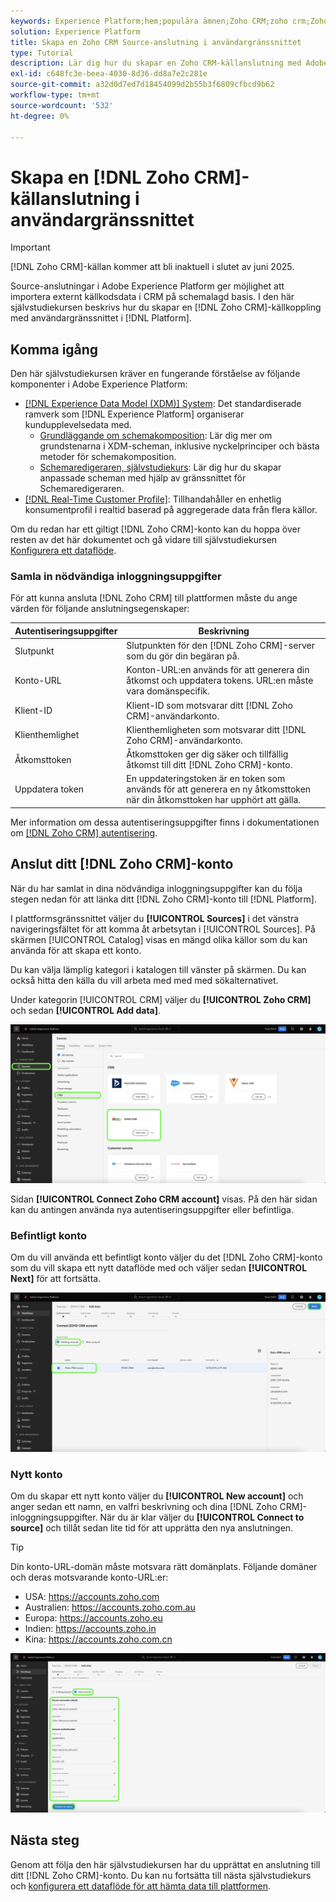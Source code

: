 ```yaml
---
keywords: Experience Platform;hem;populära ämnen;Zoho CRM;zoho crm;Zoho;zoho
solution: Experience Platform
title: Skapa en Zoho CRM Source-anslutning i användargränssnittet
type: Tutorial
description: Lär dig hur du skapar en Zoho CRM-källanslutning med Adobe Experience Platform-gränssnittet.
exl-id: c648fc3e-beea-4030-8d36-dd8a7e2c281e
source-git-commit: a32d0d7ed7d18454099d2b55b3f6809cfbcd9b62
workflow-type: tm+mt
source-wordcount: '532'
ht-degree: 0%

---
```


# Skapa en [!DNL Zoho CRM]-källanslutning i användargränssnittet

>[!IMPORTANT]
>
>[!DNL Zoho CRM]-källan kommer att bli inaktuell i slutet av juni 2025.

Source-anslutningar i Adobe Experience Platform ger möjlighet att importera externt källkodsdata i CRM på schemalagd basis. I den här självstudiekursen beskrivs hur du skapar en [!DNL Zoho CRM]-källkoppling med användargränssnittet i [!DNL Platform].

## Komma igång

Den här självstudiekursen kräver en fungerande förståelse av följande komponenter i Adobe Experience Platform:

* [[!DNL Experience Data Model (XDM)] System](../../../../../xdm/home.md): Det standardiserade ramverk som [!DNL Experience Platform] organiserar kundupplevelsedata med.
   * [Grundläggande om schemakomposition](../../../../../xdm/schema/composition.md): Lär dig mer om grundstenarna i XDM-scheman, inklusive nyckelprinciper och bästa metoder för schemakomposition.
   * [Schemaredigeraren, självstudiekurs](../../../../../xdm/tutorials/create-schema-ui.md): Lär dig hur du skapar anpassade scheman med hjälp av gränssnittet för Schemaredigeraren.
* [[!DNL Real-Time Customer Profile]](../../../../../profile/home.md): Tillhandahåller en enhetlig konsumentprofil i realtid baserad på aggregerade data från flera källor.

Om du redan har ett giltigt [!DNL Zoho CRM]-konto kan du hoppa över resten av det här dokumentet och gå vidare till självstudiekursen [Konfigurera ett dataflöde](../../dataflow/crm.md).

### Samla in nödvändiga inloggningsuppgifter

För att kunna ansluta [!DNL Zoho CRM] till plattformen måste du ange värden för följande anslutningsegenskaper:

| Autentiseringsuppgifter | Beskrivning |
| --- | --- |
| Slutpunkt | Slutpunkten för den [!DNL Zoho CRM]-server som du gör din begäran på. |
| Konto-URL | Konton-URL:en används för att generera din åtkomst och uppdatera tokens. URL:en måste vara domänspecifik. |
| Klient-ID | Klient-ID som motsvarar ditt [!DNL Zoho CRM]-användarkonto. |
| Klienthemlighet | Klienthemligheten som motsvarar ditt [!DNL Zoho CRM]-användarkonto. |
| Åtkomsttoken | Åtkomsttoken ger dig säker och tillfällig åtkomst till ditt [!DNL Zoho CRM]-konto. |
| Uppdatera token | En uppdateringstoken är en token som används för att generera en ny åtkomsttoken när din åtkomsttoken har upphört att gälla. |

Mer information om dessa autentiseringsuppgifter finns i dokumentationen om [[!DNL Zoho CRM] autentisering](https://www.zoho.com/crm/developer/docs/api/v2/oauth-overview.html).

## Anslut ditt [!DNL Zoho CRM]-konto

När du har samlat in dina nödvändiga inloggningsuppgifter kan du följa stegen nedan för att länka ditt [!DNL Zoho CRM]-konto till [!DNL Platform].

I plattformsgränssnittet väljer du **[!UICONTROL Sources]** i det vänstra navigeringsfältet för att komma åt arbetsytan i [!UICONTROL Sources]. På skärmen [!UICONTROL Catalog] visas en mängd olika källor som du kan använda för att skapa ett konto.

Du kan välja lämplig kategori i katalogen till vänster på skärmen. Du kan också hitta den källa du vill arbeta med med med sökalternativet.

Under kategorin [!UICONTROL CRM] väljer du **[!UICONTROL Zoho CRM]** och sedan **[!UICONTROL Add data]**.

![katalog](../../../../images/tutorials/create/zoho/catalog.png)

Sidan **[!UICONTROL Connect Zoho CRM account]** visas. På den här sidan kan du antingen använda nya autentiseringsuppgifter eller befintliga.

### Befintligt konto

Om du vill använda ett befintligt konto väljer du det [!DNL Zoho CRM]-konto som du vill skapa ett nytt dataflöde med och väljer sedan **[!UICONTROL Next]** för att fortsätta.

![befintlig](../../../../images/tutorials/create/zoho/existing.png)

### Nytt konto

Om du skapar ett nytt konto väljer du **[!UICONTROL New account]** och anger sedan ett namn, en valfri beskrivning och dina [!DNL Zoho CRM]-inloggningsuppgifter. När du är klar väljer du **[!UICONTROL Connect to source]** och tillåt sedan lite tid för att upprätta den nya anslutningen.

>[!TIP]
>
>Din konto-URL-domän måste motsvara rätt domänplats. Följande domäner och deras motsvarande konto-URL:er:<ul><li>USA: https://accounts.zoho.com</li><li>Australien: https://accounts.zoho.com.au</li><li>Europa: https://accounts.zoho.eu</li><li>Indien: https://accounts.zoho.in</li><li>Kina: https://accounts.zoho.com.cn</li></ul>

![ny](../../../../images/tutorials/create/zoho/new.png)

## Nästa steg

Genom att följa den här självstudiekursen har du upprättat en anslutning till ditt [!DNL Zoho CRM]-konto. Du kan nu fortsätta till nästa självstudiekurs och [konfigurera ett dataflöde för att hämta data till plattformen](../../dataflow/crm.md).
